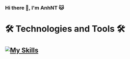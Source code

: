 ### Hi there 👋, I'm AnhNT 🐱

# 🛠 Technologies and Tools 🛠

[![My Skills](https://skillicons.dev/icons?i=html,css,js,ts,react,nextjs,git,github,gitlab,redux,materialui,bootstrap)](https://skillicons.dev)
---
